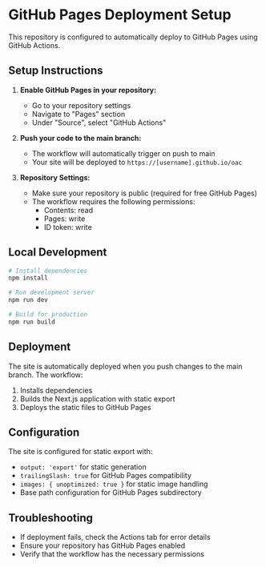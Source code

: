 # GitHub Pages Deployment Setup

This repository is configured to automatically deploy to GitHub Pages using GitHub Actions.

## Setup Instructions

1. **Enable GitHub Pages in your repository:**
   - Go to your repository settings
   - Navigate to "Pages" section
   - Under "Source", select "GitHub Actions"

2. **Push your code to the main branch:**
   - The workflow will automatically trigger on push to main
   - Your site will be deployed to `https://[username].github.io/oac`

3. **Repository Settings:**
   - Make sure your repository is public (required for free GitHub Pages)
   - The workflow requires the following permissions:
     - Contents: read
     - Pages: write
     - ID token: write

## Local Development

```bash
# Install dependencies
npm install

# Run development server
npm run dev

# Build for production
npm run build
```

## Deployment

The site is automatically deployed when you push changes to the main branch. The workflow:

1. Installs dependencies
2. Builds the Next.js application with static export
3. Deploys the static files to GitHub Pages

## Configuration

The site is configured for static export with:

- `output: 'export'` for static generation
- `trailingSlash: true` for GitHub Pages compatibility
- `images: { unoptimized: true }` for static image handling
- Base path configuration for GitHub Pages subdirectory

## Troubleshooting

- If deployment fails, check the Actions tab for error details
- Ensure your repository has GitHub Pages enabled
- Verify that the workflow has the necessary permissions
